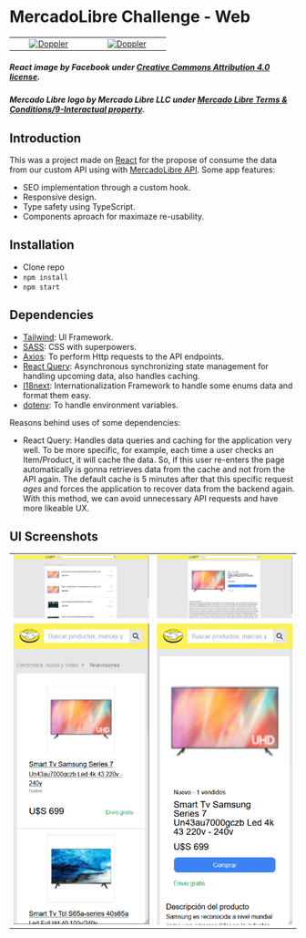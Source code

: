 # MercadoLibre Challenge - Web

<div align="center">
    <table>
        <tbody align="center">
            <tr>
                <td style="width:30%">
                    <a href="https://bit.ly/awesome-go-doppler">
                        <img src="https://raw.githubusercontent.com/facebook/react/cae635054e17a6f107a39d328649137b83f25972/fixtures/dom/public/react-logo.svg" width="100" alt="Doppler"><br/>
                    </a>
                </td>
                 <td style="width:30%">
                    <a href="https://bit.ly/awesome-go-doppler">
                        <img src="https://http2.mlstatic.com/frontend-assets/ml-web-navigation/ui-navigation/5.19.5/mercadolibre/logo__large_plus.png" width="200" alt="Doppler"><br/>
                    </a>
                </td>
            </tr>
        </tbody>
    </table>
</div>

##### *React image by Facebook under [Creative Commons Attribution 4.0 license][cc4-by].*
##### *Mercado Libre logo by Mercado Libre LLC under [Mercado Libre Terms & Conditions/9-Interactual property][meli-term-and-conditions].*

## Introduction
This was a project made on [React](https://reactjs.org/) for the propose of consume the data from our custom API using with [MercadoLibre API](https://api.mercadolibre.com/). Some app features: 

* SEO implementation through a custom hook. 
* Responsive design.
* Type safety using TypeScript.
* Components aproach for maximaze re-usability.

## Installation
* Clone repo
* `npm install`
* `npm start`

## Dependencies
* [Tailwind](https://tailwindcss.com/): UI Framework.
* [SASS](https://sass-lang.com/): CSS with superpowers.
* [Axios](https://axios-http.com/): To perform Http requests to the API endpoints.
* [React Query](https://tanstack.com/): Asynchronous synchronizing state management for handling upcoming data, also handles caching.
* [I18next](https://www.i18next.com/): Internationalization Framework to handle some enums data and format them easy.
* [dotenv](https://www.npmjs.com/package/dotenv): To handle environment variables. 

Reasons behind uses of some dependencies:

* React Query: Handles data queries and caching for the application very well. To be more specific, for example, each time a user checks an Item/Product, it will cache the data. So, if this user re-enters the page automatically is gonna retrieves data from the cache and not from the API again. The default cache is 5 minutes after that this specific request *ages* and forces the application to recover data from the backend again. With this method, we can avoid unnecessary API requests and have more likeable UX.

## UI Screenshots

<div align="center">
    <table>
        <tbody align="center">
            <tr>
                <td style="width:50%">
                    <img src="./screenshots/firefox_eCugEXzlZ6.png" alt="Doppler"><br/>
                </td>
                <td style="width:100%">
                    <img src="./screenshots/firefox_eQlnbtiRCm.png" width="" alt="Doppler"><br/>
                </td>
            </tr>
             <tr>
                <td style="width:50%">
                    <img src="./screenshots/firefox_fcdhBsajaD.png" alt="Doppler"><br/>
                </td>
                <td style="width:100%">
                    <img src="./screenshots/firefox_ZYyWtTFjO7.png" width="" alt="Doppler"><br/>
                </td>
            </tr>
        </tbody>
    </table>
</div>

[cc4-by]: https://github.com/reactjs/reactjs.org/blob/main/LICENSE-DOCS.md
[meli-term-and-conditions]: https://www.mercadolibre.com.ar/ayuda/terminos-y-condiciones-de-uso_991




